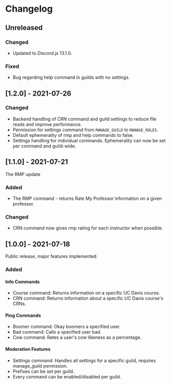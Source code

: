 # Changelog

## Unreleased

### Changed

 - Updated to Discord.js 13.1.0.

### Fixed

 - Bug regarding help command in guilds with no settings.

## [1.2.0] - 2021-07-26

### Changed

- Backend handling of CRN command and guild settings to reduce file reads and improve performance.
- Permission for settings command from `MANAGE_GUILD` to `MANAGE_ROLES`.
- Default ephemerality of rmp and help commands to false.
- Settings handling for individual commands. Ephemerality can now be set per command and guild-wide.

## [1.1.0] - 2021-07-21

The RMP update

### Added

- The RMP command - returns Rate My Professor information on a given professor.

### Changed

- CRN command now gives rmp rating for each instructor when possible.

## [1.0.0] - 2021-07-18

Public release, major features implemented.

### Added

#### Info Commands

- Course command: Returns information on a specific UC Davis course.
- CRN command: Returns information about a specific UC Davis course's CRNs.

#### Ping Commands

- Boomer command: Okay boomers a specified user.
- Bad command: Calls a specified user bad.
- Cow command: Rates a user's cow likeness as a percentage.

#### Moderation Features

- Settings command: Handles all settings for a specific guild, requires manage_guild permission.
- Prefixes can be set per guild.
- Every command can be enabled/disabled per guild.
